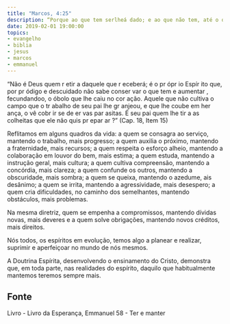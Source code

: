 ```yaml
---
title: "Marcos, 4:25"
description: “Porque ao que tem ser­lhe­á dado; e ao que não tem, até o que tem lhe será tirado.” Jesus
date: 2019-02-01 19:00:00
topics: 
- evangelho
- biblia
- jesus
- marcos
- emmanuel
---
```



“Não é Deus quem r etir a daquele que r eceberá; é o
pr ópr io Espír ito que, por pr ódigo e descuidado não sabe
conser var o que tem e aumentar , fecundando­o, o óbolo que
lhe caiu no cor ação. Aquele que não cultiva o campo que o
tr abalho de seu pai lhe gr anjeou, e que lhe coube em her ança,
o vê cobr ir ­se de er vas par asitas. É seu pai quem lhe tir a as
colheitas que ele não quis pr epar ar ?”
(Cap. 18, Item 15)

Reflitamos em alguns quadros da vida:
a quem se consagra ao serviço, mantendo o trabalho, mais progresso;
a quem auxilia o próximo, mantendo a fraternidade, mais recursos;
a quem respeita o esforço alheio, mantendo a colaboração em louvor do
bem, mais estima;
a quem estuda, mantendo a instrução geral, mais cultura;
a quem cultiva compreensão, mantendo a concórdia, mais clareza;
a quem confunde os outros, mantendo a obscuridade, mais sombra;
a quem se queixa, mantendo o azedume, ais desânimo;
a quem se irrita, mantendo a agressividade, mais desespero;
a quem cria dificuldades, no caminho dos semelhantes, mantendo
obstáculos, mais problemas.

Na mesma diretriz, quem se empenha a compromissos, mantendo dívidas
novas, mais deveres e a quem solve obrigações, mantendo novos créditos, mais
direitos.

Nós todos, os espíritos em evolução, temos algo a planear e realizar,
suprimir e aperfeiçoar no mundo de nós mesmos.

A Doutrina Espírita, desenvolvendo o ensinamento do Cristo, demonstra
que, em toda parte, nas realidades do espírito, daquilo que habitualmente mantemos
teremos sempre mais.



## Fonte
Livro - Livro da Esperança, Emmanuel
58 - Ter e manter

